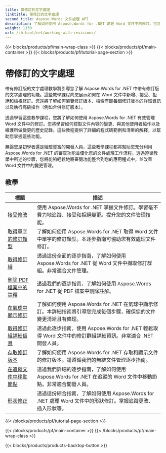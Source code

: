 ```yaml
---
title: 帶修訂的文字處理
linktitle: 帶修訂的文字處理
second_title: Aspose.Words 文件處理 API
description: 了解如何使用 Aspose.Words for .NET 處理 Word 文件中的修訂。包含用於管理和檢視修訂的範例程式碼的逐步教學。
weight: 1130
url: /zh-hant/net/working-with-revisions/
---
```


{{< blocks/products/pf/main-wrap-class >}}
{{< blocks/products/pf/main-container >}}
{{< blocks/products/pf/tutorial-page-section >}}

# 帶修訂的文字處理

帶有修訂版的文字處理教學將引導您了解 Aspose.Words for .NET 中帶有修訂版的文字處理的功能。這些教學課程向您展示如何在 Word 文件中新增、接受、拒絕和檢視修訂。您還將了解如何瀏覽修訂版本、檢索有關每個修訂版本的詳細資訊以及執行高級操作（例如合併修訂版本）。

透過學習這些教學課程，您將了解如何使用 Aspose.Words for .NET 有效管理 Word 文件中的修訂。您將學習如何控製文件內容的變更、與其他使用者協作以及維護所做變更的歷史記錄。這些教程提供了詳細的程式碼範例和清晰的解釋，以幫助您掌握這些功能。

無論您是初學者還是經驗豐富的開發人員，這些教學課程都將幫助您充分利用 Aspose.Words for .NET 的審查功能並優化您的文件處理工作流程。透過遵循教學中所述的步驟，您將能夠輕鬆地將審閱功能整合到您的應用程式中，並改善 Word 文件中的變更管理。

 ## 教學
| 標題 | 描述 |
| --- | --- |
| [接受修改](./accept-revisions/) | 使用 Aspose.Words for .NET 掌握文件修訂。學習毫不費力地追蹤、接受和拒絕變更。提升您的文件管理技能。 |
| [取得單字的修訂類型](./get-revision-types/) |了解如何使用 Aspose.Words for .NET 取得 Word 文件中單字的修訂類型。本逐步指南可協助您有效處理文件修訂。 |
| [取得修訂組](./get-revision-groups/) | 透過這份全面的逐步指南，了解如何使用 Aspose.Words for .NET 從 Word 文件中擷取修訂群組。非常適合文件管理。 |
| [刪除 PDF 檔案中的註釋](./remove-comments-in-pdf/) | 透過我們的逐步指南，了解如何使用 Aspose.Words for .NET 從 PDF 檔案中刪除註解。 |
| [在氣球中顯示修訂](./show-revisions-in-balloons/) | 了解如何使用 Aspose.Words for .NET 在氣球中顯示修訂。本詳細指南將引導您完成每個步驟，確保您的文件變更清晰且有條理。 |
| [取得修訂組詳細信息](./get-revision-group-details/) | 透過此逐步指南，使用 Aspose.Words for .NET 輕鬆取得 Word 文件中的修訂群組詳細資訊。非常適合 .NET 開發人員。 |
| [存取修訂版本](./access-revised-version/) | 了解如何使用 Aspose.Words for .NET 存取和顯示文件的修訂版本。請遵循我們的無縫文件管理逐步指南。 |
| [在追蹤文件中移動節點](./move-node-in-tracked-document/) | 透過我們詳細的逐步指南，了解如何使用 Aspose.Words for .NET 在追蹤的 Word 文件中移動節點。非常適合開發人員。 |
| [形狀修正](./shape-revision/) | 透過這份綜合指南，了解如何使用 Aspose.Words for .NET 處理 Word 文件中的形狀修訂。掌握追蹤更改、插入形狀等。 |
{{< /blocks/products/pf/tutorial-page-section >}}

{{< /blocks/products/pf/main-container >}}
{{< /blocks/products/pf/main-wrap-class >}}

{{< blocks/products/products-backtop-button >}}
